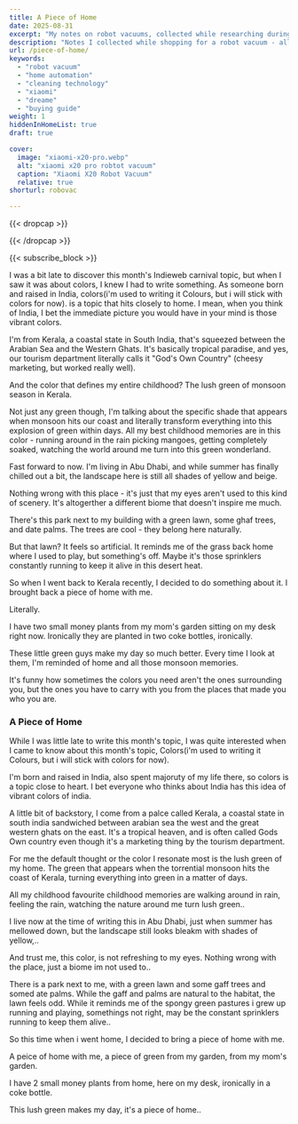 ```yaml
---
title: A Piece of Home
date: 2025-08-31
excerpt: "My notes on robot vacuums, collected while researching during shopping - turns out there's a lot more to these things than I initially thought."
description: "Notes I collected while shopping for a robot vacuum - all the confusing features and tech I had to figure out."
url: /piece-of-home/
keywords:
  - "robot vacuum"
  - "home automation"
  - "cleaning technology"
  - "xiaomi"
  - "dreame"
  - "buying guide"
weight: 1
hiddenInHomeList: true
draft: true

cover:
  image: "xiaomi-x20-pro.webp"
  alt: "xiaomi x20 pro robtot vacuum"
  caption: "Xiaomi X20 Robot Vacuum"
  relative: true
shorturl: robovac

---
```



{{< dropcap >}}




{{< /dropcap >}}






{{< subscribe_block >}}


I was a bit late to discover this month's Indieweb carnival topic, but when I saw it was about colors, I knew I had to write something. As someone born and raised in India, colors(i'm used to writing it Colours, but i will stick with colors for now). is a topic that hits closely to home. I mean, when you think of India, I bet the immediate picture you would have in your mind is those vibrant colors. 

I'm from Kerala, a coastal state in South India, that's squeezed between the Arabian Sea and the Western Ghats. It's basically tropical paradise, and yes, our tourism department literally calls it "God's Own Country" (cheesy marketing, but worked really well).

And the color that defines my entire childhood?
The lush green of monsoon season in Kerala.

Not just any green though, I'm talking about the specific shade that appears when monsoon hits our coast and literally transform everything into this explosion of green within days. All my best childhood memories are in this color - running around in the rain picking mangoes, getting completely soaked, watching the world around me turn into this green wonderland.

Fast forward to now. I'm living in Abu Dhabi, and while summer has finally chilled out a bit, the landscape here is still all shades of yellow and beige. 

Nothing wrong with this place - it's just that my eyes aren't used to this kind of scenery. 
It's altogerther a different biome that doesn't inspire me much.

There's this park next to my building with a green lawn, some ghaf trees, and date palms. 
The trees are cool - they belong here naturally.

But that lawn? It feels so artificial. 
It reminds me of the grass back home where I used to play, but something's off. Maybe it's those sprinklers constantly running to keep it alive in this desert heat.

So when I went back to Kerala recently, I decided to do something about it. 
I brought back a piece of home with me.

Literally.

I have two small money plants from my mom's garden sitting on my desk right now. 
Ironically they are planted in two coke bottles, ironically.

These little green guys make my day so much better.
Every time I look at them, I'm reminded of home and all those monsoon memories.

It's funny how sometimes the colors you need aren't the ones surrounding you, but the ones you have to carry with you from the places that made you who you are.


### A Piece of Home

While I was little late to write this month's topic, I was quite interested when I came to know about this month's topic, Colors(i'm used to writing it Colours, but i will stick with colors for now).

I'm born and raised in India, also spent majoruty of my life there, so colors is a topic close to heart. I bet everyone who thinks about India has this idea of vibrant colors of india.

A little bit of backstory, I come from a palce called Kerala, a coastal state in south india sandwiched between arabian sea the west and the great western ghats on the east. It's a tropical heaven, and is often called Gods Own country even though it's a marketing thing by the tourism department.

For me the default thought or the color I resonate most is the lush green of my home. The green that appears when the torrential monsoon hits the coast of Kerala, turning everything into green in a matter of days.

All my childhood favourite childhood memories are walking around in rain, feeling the rain, watching the nature around me turn lush green..

I live now at the time of writing this in Abu Dhabi, just when summer has mellowed down, but the landscape still looks bleakm with shades of yellow,..

And trust me, this color, is not refreshing to my eyes. Nothing wrong with the place, just a biome im not used to..

There is a park next to me, with a green lawn and some gaff trees and somed ate palms. While the gaff and palms are natural to the habitat, the lawn feels odd. While it reminds me of the spongy green pastures i grew up running and playing, somethings not right, may be the constant sprinklers running to keep them alive..

So this time when i went home, I decided to bring a piece of home with me.

A peice of home with me, a piece of green from my garden, from my mom's garden.

I have 2 small money plants from home, here on my desk, ironically in a coke bottle.

This lush green makes my day, it's a piece of home..